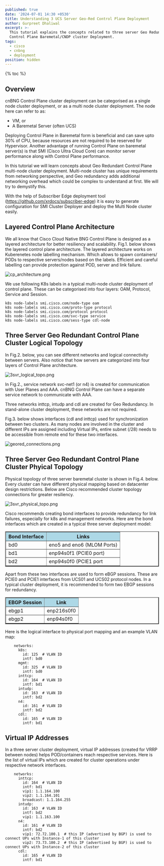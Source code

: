 ```yaml
---
published: true
date: '2024-07-01 14:30 +0530'
title: Understanding 3 UCS Server Geo-Red Control Plane Deployment
author: Gurpreet Dhaliwal
excerpt: >-
  This tutorial explains the concepts related to three server Geo Redundant
  Control Plane Baremetal/CNDP cluster Deployment. 
tags:
  - cisco
  - cnbng
  - deployment
position: hidden
---
```

{% toc %}

## Overview

cnBNG Control Plane cluster deployment can be categorised as a single node cluster deployment, or as a multi node cluster deployment. The node here can refer to as:
- VM, or
- A Baremetal Server (often UCS)

Deploying Control Plane in Baremetal form is beneficial and can save upto 30% of CPU, because resources are not required to be reserved for Hypervisor. Another advantage of running Control Plane on baremetal server(s) is that SMI (Cisco Ultra Cloud Core) can monitor server performance along with Control Plane performance. 

In this tutorial we will learn concepts about Geo Redundant Control Plane multi-node cluster deployment. Multi-node cluster has unique requirements from networking perspective, and Geo redundancy adds additional networking overhead which could be complex to understand at first. We will try to demystify this.

With the help of Subscriber Edge deployment tool (https://github.com/xrdocs/subscriber-edge) it is easy to generate configuration for SMI Cluster Deployer and deploy the Multi Node cluster easily.

## Layered Control Plane Architecture

We all know that Cisco Cloud Native BNG Control Plane is designed as a layered architecture for better resiliency and scalability. Fig.1. below shows the layered control plane architecture. The layered architecture works on Kuberenetes node labelling mechanism. Which allows to spawn containers/ PODs to respective servers/nodes based on the labels. Efficient and careful labelling can provide protection against POD, server and link failure.

![cp_architecture.png]({{site.baseurl}}/images/cp_architecture.png)


We use following K8s labels in a typical multi-node cluster deployment of control plane. These can be categorised into four layers: OAM, Protocol, Service and Session. 

```
k8s node-labels smi.cisco.com/node-type oam
k8s node-labels smi.cisco.com/proto-type protocol
k8s node-labels smi.cisco.com/protocol protocol
k8s node-labels smi.cisco.com/svc-type service
k8s node-labels smi.cisco.com/sess-type cdl-node
```

## Three Server Geo Redundant Control Plane Cluster Logical Topology

In Fig.2. below, you can see different networks and logical connectivity between servers. Also notice that how servers are categorized into four layers of Control Plane architecture.

![3svr_logical_topo.png]({{site.baseurl}}/images/3svr_logical_topo.png)

In Fig.2., service network svc-net1 (or n4) is created for communication with User Planes and AAA. cnBNG Control Plane can have a separate service network to communicate with AAA. 

Three networks inttcp, intudp and cdl are created for Geo Redundancy. In stand-alone cluster deployment, these networks are not required. 

Fig.3. below shows interfaces (cdl and inttcp) used for synchronization between two clusters. As many nodes are involved in the cluster and different IPs are assigned including Virtual IPs, entire subnet (/28) needs to be accessible from remote end for these two interfaces. 

![geored_connections.png]({{site.baseurl}}/images/geored_connections.png)

## Three Server Geo Redundant Control Plane Cluster Phyical Topology

Physical topology of three server baremetal cluster is shown in Fig.4. below. Every cluster can have different physical mapping based on datacenter design restrictions. Below are Cisco recommended cluster topology connections for greater resiliency.

![3svr_physical_topo.png]({{site.baseurl}}/images/3svr_physical_topo.png)

Cisco recommends creating bond interfaces to provide redundancy for link failures, especially for k8s and management networks. Here are the bond interfaces which are created in a typical three server deployment model:

<table style="width:100%" border = "2">
  <tr bgcolor="lightblue">
    <th>Bond Interface</th>
    <th>Links</th>
  </tr>
  <tr>
    <td>bd0</td>
    <td>eno5 and eno6 (MLOM Ports)</td>
  </tr>
  <tr>
    <td>bd1</td>
    <td>enp94s0f1 (PCIE0 port)</td>
  </tr>
  <tr>
    <td>bd2</td>
    <td>enp94s0f0 (PCIE1 port</td>
  </tr>
</table>

Apart from these two interfaces are used to form eBGP sessions. These are PCIE0 and PCIE1 interfaces from UCS01 and UCS02 protocol nodes. In a typical cluster deployment, it is recommended to form two EBGP sessions for redundancy. 

<table style="width:100%" border = "2">
  <tr bgcolor="lightblue">
    <th>EBGP Session</th>
    <th>Link</th>
  </tr>
  <tr>
    <td>ebgp1</td>
    <td>enp216s0f0</td>
  </tr>
  <tr>
    <td>ebgp2</td>
    <td>enp94s0f0</td>
  </tr>
</table>

Here is the logical interface to physical port mapping and an example VLAN map:

```
    networks:
      k8s:
        id: 125  # VLAN ID
        intf: bd0
      mgmt:
        id: 325  # VLAN ID
        intf: bd0
      inttcp:
        id: 164  # VLAN ID
        intf: bd1
      intudp:
        id: 163  # VLAN ID
        intf: bd2
      n4:
        id: 161  # VLAN ID
        intf: bd2
      cdl:
        id: 165  # VLAN ID
        intf: bd1
```

## Virtual IP Addresses

In a three server cluster deployment, virtual IP addresses (created for VRRP between nodes) helps POD/containers reach respective services. Here is the list of virtual IPs which are created for cluster operations under respective network interfaces.

```
    networks:
      inttcp:
        id: 164  # VLAN ID
        intf: bd1
        vip1: 1.1.164.100
        vip2: 1.1.164.101
        broadcast: 1.1.164.255
      intudp:
        id: 163  # VLAN ID
        intf: bd2
        vip1: 1.1.163.100
      n4:
        id: 161  # VLAN ID
        intf: bd2
        vip1: 72.72.100.1  # this IP (advertised by BGP) is used to connect UPs with Instance-1 of this cluster
        vip2: 73.73.100.2  # this IP (advertised by BGP) is used to connect UPs with Instance-2 of this cluster
      cdl:
        id: 165  # VLAN ID
        intf: bd1
```
